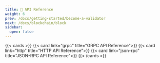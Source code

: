 ```yaml
---
title: 📑 API Reference
weight: 6
prev: /docs/getting-started/become-a-validator
next: /docs/blockchain/block
sidebar:
  open: false
---
```


{{< cards >}}
  {{< card link="grpc" title="GRPC API Reference">}}
    {{< card link="http" title="HTTP API Reference">}}
    {{< card link="json-rpc" title="JSON-RPC API Reference">}}
{{< /cards >}}
